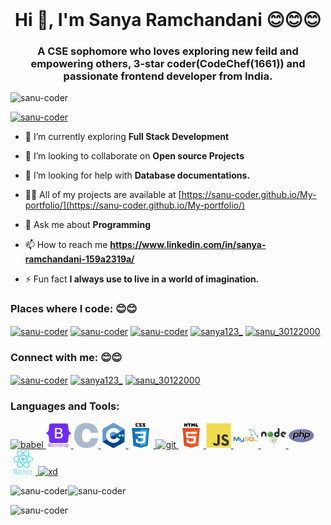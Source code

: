 <div style ="display: block;margin-left: auto;margin-right: auto;">
<span><img src="https://user-images.githubusercontent.com/72346984/116807345-5531ea00-ab50-11eb-9189-975a717b737b.png" alt=""></span>
<span><img src="https://user-images.githubusercontent.com/72346984/116807348-56fbad80-ab50-11eb-973f-09a78a2c2f8b.jpg" alt=""></span>
<span><img src="https://user-images.githubusercontent.com/72346984/116807104-df794e80-ab4e-11eb-97f7-52da1f8b7956.png" alt=""></span>
</div>

<h1 align="center">Hi 👋, I'm Sanya Ramchandani 😊😊😊</h1>
<h3 align="center">A CSE sophomore who loves exploring new feild and empowering others, 3-star coder(CodeChef(1661)) and passionate frontend developer from India.</h3>

<p align="left"> <img src="https://komarev.com/ghpvc/?username=sanu-coder&label=Profile%20views&color=0e75b6&style=flat" alt="sanu-coder" /> </p>

<p align="left"> <a href="https://github.com/ryo-ma/github-profile-trophy"><img src="https://github-profile-trophy.vercel.app/?username=sanu-coder" alt="sanu-coder" /></a> </p>

- 🌱 I’m currently exploring **Full Stack Development**

- 👯 I’m looking to collaborate on **Open source Projects**

- 🤝 I’m looking for help with **Database documentations.**

- 👨‍💻 All of my projects are available at [https://sanu-coder.github.io/My-portfolio/](https://sanu-coder.github.io/My-portfolio/)

- 💬 Ask me about **Programming**

- 📫 How to reach me **https://www.linkedin.com/in/sanya-ramchandani-159a2319a/**

- ⚡ Fun fact **I always use to live in a world of imagination.**

<h3 align="left">Places where I code: 😊😊</h3>
<p align="left">
<a href="https://dev.to/sanu-coder" target="blank"><img align="center" src="https://cdn.jsdelivr.net/npm/simple-icons@3.0.1/icons/dev-dot-to.svg" alt="sanu-coder" height="30" width="40" /></a>
  <a href="https://www.hackerearth.com/@sanya30122000" target="blank"><img align="center" src="https://img.icons8.com/pastel-glyph/64/000000/laptop-coding--v1.png" alt="sanu-coder" height="30" width="40" /></a>
  <a href="https://www.hackerrank.com/sanya30122000" target="blank"><img align="center" src="https://img.icons8.com/windows/32/000000/hackerrank.png" alt="sanu-coder" height="30" width="40" /></a>
<a href="https://www.codechef.com/users/sanya123_" target="blank"><img align="center" src="https://cdn.jsdelivr.net/npm/simple-icons@3.1.0/icons/codechef.svg" alt="sanya123_" height="30" width="40" /></a>
<a href="https://codeforces.com/profile/sanu_30122000" target="blank"><img align="center" src="https://cdn.jsdelivr.net/npm/simple-icons@3.0.1/icons/codeforces.svg" alt="sanu_30122000" height="30" width="40" /></a>
</p>

<h3 align="left">Connect with me: 😊😊</h3>
<p align="left">
<a href="https://twitter.com/SanyaRamchanda5" target="blank"><img align="center" src="https://img.icons8.com/ios-filled/64/000000/twitter.png" alt="sanu-coder" height="30" width="40" /></a>
<a href="https://www.linkedin.com/in/sanya-ramchandani-159a2319a/" target="blank"><img align="center" src="https://img.icons8.com/metro/26/000000/linkedin.png" alt="sanya123_" height="30" width="40" /></a>
<a href="https://www.instagram.com/sanu_30122000/" target="blank"><img align="center" src="https://img.icons8.com/metro/26/000000/instagram-new.png" alt="sanu_30122000" height="30" width="40" /></a>
</p>

<h3 align="left">Languages and Tools:</h3>
<p align="left"> <a href="https://babeljs.io/" target="_blank"> <img src="https://www.vectorlogo.zone/logos/babeljs/babeljs-icon.svg" alt="babel" width="40" height="40"/> </a> <a href="https://getbootstrap.com" target="_blank"> <img src="https://raw.githubusercontent.com/devicons/devicon/master/icons/bootstrap/bootstrap-plain-wordmark.svg" alt="bootstrap" width="40" height="40"/> </a> <a href="https://www.cprogramming.com/" target="_blank"> <img src="https://raw.githubusercontent.com/devicons/devicon/master/icons/c/c-original.svg" alt="c" width="40" height="40"/> </a> <a href="https://www.w3schools.com/cpp/" target="_blank"> <img src="https://raw.githubusercontent.com/devicons/devicon/master/icons/cplusplus/cplusplus-original.svg" alt="cplusplus" width="40" height="40"/> </a> <a href="https://www.w3schools.com/css/" target="_blank"> <img src="https://raw.githubusercontent.com/devicons/devicon/master/icons/css3/css3-original-wordmark.svg" alt="css3" width="40" height="40"/> </a> <a href="https://git-scm.com/" target="_blank"> <img src="https://www.vectorlogo.zone/logos/git-scm/git-scm-icon.svg" alt="git" width="40" height="40"/> </a> <a href="https://www.w3.org/html/" target="_blank"> <img src="https://raw.githubusercontent.com/devicons/devicon/master/icons/html5/html5-original-wordmark.svg" alt="html5" width="40" height="40"/> </a> <a href="https://developer.mozilla.org/en-US/docs/Web/JavaScript" target="_blank"> <img src="https://raw.githubusercontent.com/devicons/devicon/master/icons/javascript/javascript-original.svg" alt="javascript" width="40" height="40"/> </a> <a href="https://www.mysql.com/" target="_blank"> <img src="https://raw.githubusercontent.com/devicons/devicon/master/icons/mysql/mysql-original-wordmark.svg" alt="mysql" width="40" height="40"/> </a> <a href="https://nodejs.org" target="_blank"> <img src="https://raw.githubusercontent.com/devicons/devicon/master/icons/nodejs/nodejs-original-wordmark.svg" alt="nodejs" width="40" height="40"/> </a> <a href="https://www.php.net" target="_blank"> <img src="https://raw.githubusercontent.com/devicons/devicon/master/icons/php/php-original.svg" alt="php" width="40" height="40"/> </a> <a href="https://reactjs.org/" target="_blank"> <img src="https://raw.githubusercontent.com/devicons/devicon/master/icons/react/react-original-wordmark.svg" alt="react" width="40" height="40"/> </a> <a href="https://www.adobe.com/products/xd.html" target="_blank"> <img src="https://cdn.worldvectorlogo.com/logos/adobe-xd.svg" alt="xd" width="40" height="40"/> </a> </p>

<p><img align="left" src="https://github-readme-stats.vercel.app/api/top-langs?username=sanu-coder&show_icons=true&locale=en&layout=compact" alt="sanu-coder" /></p>

<p>&nbsp;<img align="left" src="https://github-readme-stats.vercel.app/api?username=sanu-coder&show_icons=true&locale=en" alt="sanu-coder" /></p>

<p><img align="left" src="https://github-readme-streak-stats.herokuapp.com/?user=sanu-coder&" alt="sanu-coder" /></p>
